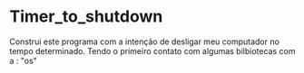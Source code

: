 # Timer_to_shutdown
Construi este programa com a intenção de desligar meu computador no tempo determinado. Tendo o primeiro contato com algumas bilbiotecas com a : "os"
